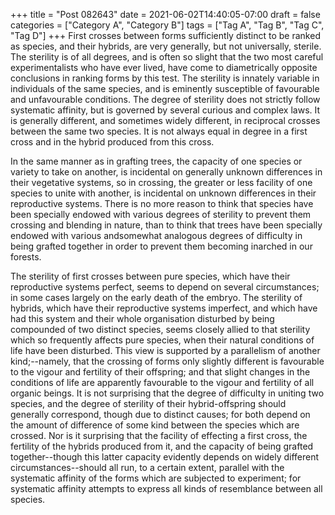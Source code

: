 +++
title = "Post 082643"
date = 2021-06-02T14:40:05-07:00
draft = false
categories = ["Category A", "Category B"]
tags = ["Tag A", "Tag B", "Tag C", "Tag D"]
+++
First crosses between forms sufficiently distinct to be ranked as species, and their hybrids, are very generally, but not universally, sterile. The sterility is of all degrees, and is often so slight that the two most careful experimentalists who have ever lived, have come to diametrically opposite conclusions in ranking forms by this test. The sterility is innately variable in individuals of the same species, and is eminently susceptible of favourable and unfavourable conditions. The degree of sterility does not strictly follow systematic affinity, but is governed by several curious and complex laws. It is generally different, and sometimes widely different, in reciprocal crosses between the same two species. It is not always equal in degree in a first cross and in the hybrid produced from this cross.

In the same manner as in grafting trees, the capacity of one species or variety to take on another, is incidental on generally unknown differences in their vegetative systems, so in crossing, the greater or less facility of one species to unite with another, is incidental on unknown differences in their reproductive systems. There is no more reason to think that species have been specially endowed with various degrees of sterility to prevent them crossing and blending in nature, than to think that trees have been specially endowed with various andsomewhat analogous degrees of difficulty in being grafted together in order to prevent them becoming inarched in our forests.

The sterility of first crosses between pure species, which have their reproductive systems perfect, seems to depend on several circumstances; in some cases largely on the early death of the embryo. The sterility of hybrids, which have their reproductive systems imperfect, and which have had this system and their whole organisation disturbed by being compounded of two distinct species, seems closely allied to that sterility which so frequently affects pure species, when their natural conditions of life have been disturbed. This view is supported by a parallelism of another kind;--namely, that the crossing of forms only slightly different is favourable to the vigour and fertility of their offspring; and that slight changes in the conditions of life are apparently favourable to the vigour and fertility of all organic beings. It is not surprising that the degree of difficulty in uniting two species, and the degree of sterility of their hybrid-offspring should generally correspond, though due to distinct causes; for both depend on the amount of difference of some kind between the species which are crossed. Nor is it surprising that the facility of effecting a first cross, the fertility of the hybrids produced from it, and the capacity of being grafted together--though this latter capacity evidently depends on widely different circumstances--should all run, to a certain extent, parallel with the systematic affinity of the forms which are subjected to experiment; for systematic affinity attempts to express all kinds of resemblance between all species.
